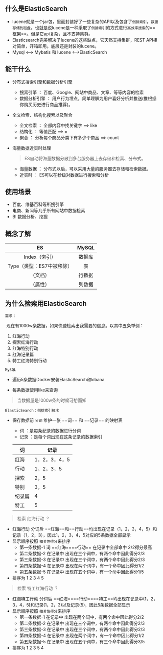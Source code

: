 ## 什么是ElasticSearch

* lucene就是一个jar包，里面封装好了一些复杂的API以及包含了`倒排索引`，`数据存储到磁盘`。也就是说lucene是一种采取了`倒排索引`的方式进行`高效率搜索`的==框架==。但是它api复杂，且不支持集群。
* Elasticsearch完美解决了lucene的这些缺点，它天然支持集群，REST API相对简单，开箱即用。底层还是封装的lucene。
* Mysql  <--> Mybatis   和   lucene  <-->ElasticSearch



## 能干什么

* 分布式搜索引擎和数据分析引擎

	* 搜索引擎 ： 百度、Google、网站中商品、文章、等等内容的检索
	* 数据分析引擎 ： 用户行为埋点，简单理解为用户喜好分析并推送(推根据你购买历史进行商品推荐)。

* 全文检索、结构化搜索以及聚合

	* 全文检索 ： 全部内容中找关键字  ==> like
	* 结构化 ： 等值匹配   ==> =   
	* 聚合 ： 分析每个商品分类下有多少个商品  ==> count

* 海量数据近实时处理

	> ES自动将海量数据分散到多台服务器上去存储和检索、分布式。

	* 海量数据 ： 分布式以后，可以采用大量的服务器去存储和检索数据。
	* 近实时 ： ES可以在秒级对数据进行搜索和分析



## 使用场景

* 百度、维基百科等所搜引擎
* 电商、新闻等几乎所有网站中数据检索
* BI 数据分析、挖掘





## 概念了解

|            ES             | MySQL  |
| :-----------------------: | :----: |
|       Index（索引）       | 数据库 |
| Type（类型：ES7中被移除） |   表   |
|         （文档）          | 行数据 |
|         （属性）          | 列数据 |

## 为什么检索用ElasticSearch

`需求：`

​	现在有1000w条数据，如果快速检索出我需要的信息。以其中五条举例：

1. 红海行动
2. 探索红海行动
3. 红海特别行动
4. 红海记录篇
5. 特工红海特别行动

`MySQL`

* 遍历5条数据Docker安装ElasticSearch和kibana

* 每条数据使用like来查询

> 当数据量是1000w条的时候可想而知



`ElasticSearch：倒排索引技术`

* 保存数据前 `分词` 维护一张  ==词==  和 ==记录==   的映射表	

	* 词  ：是每条纪录的数据进行分词
	* 记录 ：是每个词出现在这条记录的数据索引

	| 词     | 记录          |
	| ------ | ------------- |
	| 红海   | 1，2，3，4，5 |
	| 行动   | 1，2，3，5    |
	| 探索   | 2，5          |
	| 特别   | 3，5          |
	| 纪录篇 | 4             |
	| 特工   | 5             |

> 检索 红海行动 ？

* 红海行动 分词后 ==红海==和==行动==均出现在记录（1，2，3，4，5）和记录（1，2，3），因此1，2，3，4，5对应的5条数据全部显示
* 显示顺序按照 `相关性得分`来排序
	* 第一条数据-1  词 ==红海====行动== 在记录中全部命中 2/2得分最高
	* 第二条数据-2  在记录中 出现在三个词中，有两个命中因此得分2/3 
	* 第三条数据-3  在记录中 出现在三个词中，有两个命中因此得分2/3
	* 第四条数据-4  在记录中 出现在两个词中，有一个命中因此得分1/2
	* 第五条数据-5  在记录中 出现在五个词中，有一个命中因此得分1/5
* 排序为 1   2   3   4   5

> 检索  特工红海行动 ？

* 红海特工行动  分词后 ==红海====行动====特工==均出现在记录中(1，2，3，4，5)和记录(1，2，3)以及记录(5)，因此5条数据全部显示
* 显示顺序按照 `相关性得分`来排序
	* 第一条数据-1  在记录中 出现在两个词中，有两个命中因此得分2/2 
	* 第二条数据-2  在记录中 出现在三个词中，有两个命中因此得分2/3 
	* 第三条数据-3  在记录中 出现在三个词中，有两个命中因此得分2/3
	* 第四条数据-4  在记录中 出现在两个词中，有一个命中因此得分1/2
	* 第五条数据-5  在记录中 出现在五个词中，有三个命中因此得分3/5
* 排序为 1   2   3   5   4